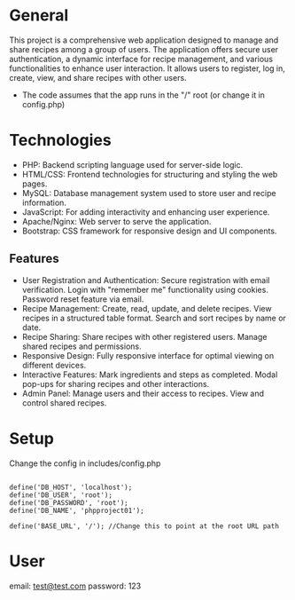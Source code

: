 # General

This project is a comprehensive web application designed to manage and share recipes among a group of users. The application offers secure user authentication, a dynamic interface for recipe management, and various functionalities to enhance user interaction. It allows users to register, log in, create, view, and share recipes with other users.
- The code assumes that the app runs in the "/" root (or change it in config.php)


# Technologies
- PHP: Backend scripting language used for server-side logic.
- HTML/CSS: Frontend technologies for structuring and styling the web pages.
- MySQL: Database management system used to store user and recipe information.
- JavaScript: For adding interactivity and enhancing user experience.
- Apache/Nginx: Web server to serve the application.
- Bootstrap: CSS framework for responsive design and UI components.

## Features
- User Registration and Authentication:
  Secure registration with email verification.
  Login with "remember me" functionality using cookies.
  Password reset feature via email.
- Recipe Management:
  Create, read, update, and delete recipes.
  View recipes in a structured table format.
  Search and sort recipes by name or date.
- Recipe Sharing:
  Share recipes with other registered users.
  Manage shared recipes and permissions.
- Responsive Design:
  Fully responsive interface for optimal viewing on different devices.
- Interactive Features:
  Mark ingredients and steps as completed.
  Modal pop-ups for sharing recipes and other interactions.
- Admin Panel:
  Manage users and their access to recipes.
  View and control shared recipes.


# Setup

Change the config in includes/config.php

```

define('DB_HOST', 'localhost');
define('DB_USER', 'root');
define('DB_PASSWORD', 'root');
define('DB_NAME', 'phpproject01');

define('BASE_URL', '/'); //Change this to point at the root URL path

```

# User

email: test@test.com
password: 123
